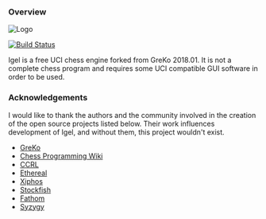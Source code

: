 ### Overview

![Logo](http://shcherbyna.com/files/igel.bmp)

[![Build Status](https://api.travis-ci.org/vshcherbyna/igel.svg?branch=master)](https://travis-ci.org/vshcherbyna/igel)

Igel is a free UCI chess engine forked from GreKo 2018.01. It is not a complete chess program and requires some UCI compatible GUI software in order to be used.

### Acknowledgements

I would like to thank the authors and the community involved in the creation of the open source projects listed below. Their work influences development of Igel, and without them, this project wouldn't exist.

* [GreKo](http://greko.su/)
* [Chess Programming Wiki](https://www.chessprogramming.org/)
* [CCRL](http://kirill-kryukov.com/chess/discussion-board/viewforum.php?f=7)
* [Ethereal](https://github.com/AndyGrant/Ethereal/)
* [Xiphos](https://github.com/milostatarevic/xiphos/)
* [Stockfish](https://github.com/official-stockfish/Stockfish/)
* [Fathom](https://github.com/jdart1/Fathom/)
* [Syzygy](https://github.com/syzygy1/tb)
